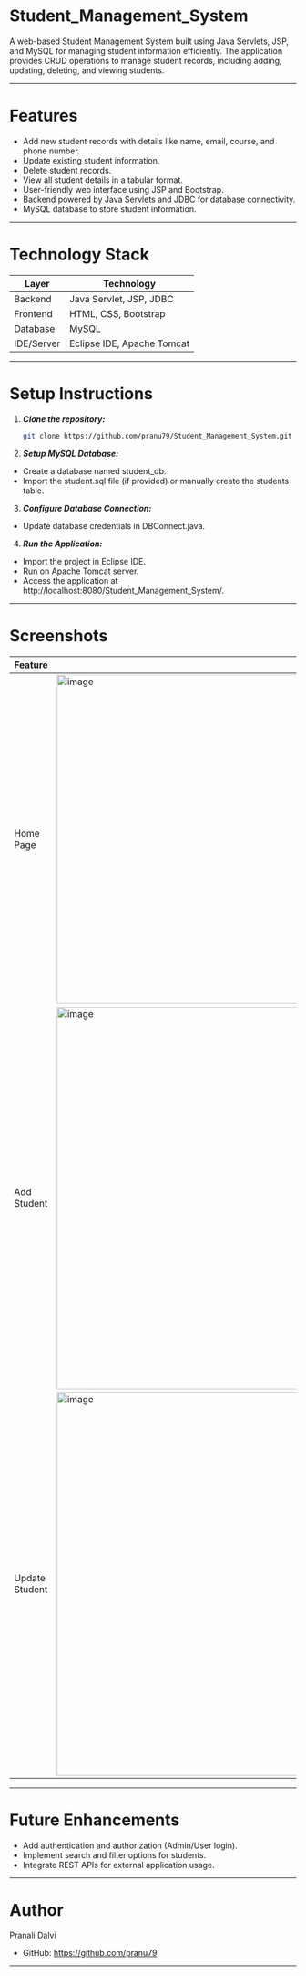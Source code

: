 # Student_Management_System

A web-based Student Management System built using Java Servlets, JSP, and MySQL for managing student information efficiently. The application provides CRUD operations to manage student records, including adding, updating, deleting, and viewing students.

---
# Features

- Add new student records with details like name, email, course, and phone number.
- Update existing student information.
- Delete student records.
- View all student details in a tabular format.
- User-friendly web interface using JSP and Bootstrap.
- Backend powered by Java Servlets and JDBC for database connectivity.
- MySQL database to store student information.
  
---
# Technology Stack

| Layer      | Technology                 |
| ---------- | -------------------------- |
| Backend    | Java Servlet, JSP, JDBC    |
| Frontend   | HTML, CSS, Bootstrap       |
| Database   | MySQL                      |
| IDE/Server | Eclipse IDE, Apache Tomcat |
---
# Setup Instructions

1. ***Clone the repository:***

    ```bash
    git clone https://github.com/pranu79/Student_Management_System.git

2.  ***Setup MySQL Database:***
- Create a database named student_db.
- Import the student.sql file (if provided) or manually create the students table.

3. ***Configure Database Connection:***
- Update database credentials in DBConnect.java.

4. ***Run the Application:***
- Import the project in Eclipse IDE.
- Run on Apache Tomcat server.
- Access the application at http://localhost:8080/Student_Management_System/.

---
# Screenshots
| Feature        | Screenshot                                       |
| -------------- | ------------------------------------------------ |
| Home Page      |<img width="1360" height="576" alt="image" src="https://github.com/user-attachments/assets/4fbc14b7-8fac-460a-b762-5f8191ed6045" />|
| Add Student    |<img width="1284" height="669" alt="image" src="https://github.com/user-attachments/assets/ffea7d76-a105-4ed5-9042-3d9d951ed8e1" />|
| Update Student |<img width="1220" height="671" alt="image" src="https://github.com/user-attachments/assets/cbad4a70-ea29-4cab-9e59-b478dbde77c1" />|

---
# Future Enhancements

- Add authentication and authorization (Admin/User login).
- Implement search and filter options for students.
- Integrate REST APIs for external application usage.

---
# Author

Pranali Dalvi
- GitHub: https://github.com/pranu79
---
